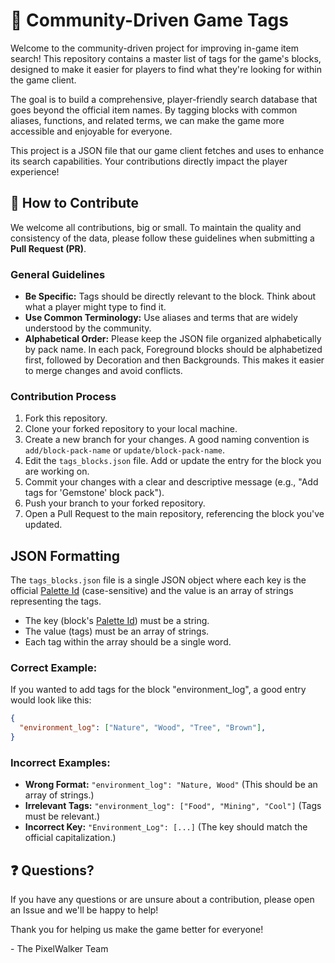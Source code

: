 # 🧱 Community-Driven Game Tags
Welcome to the community-driven project for improving in-game item search! This repository contains a master list of tags for the game's blocks, designed to make it easier for players to find what they're looking for within the game client.

The goal is to build a comprehensive, player-friendly search database that goes beyond the official item names. By tagging blocks with common aliases, functions, and related terms, we can make the game more accessible and enjoyable for everyone.

This project is a JSON file that our game client fetches and uses to enhance its search capabilities. Your contributions directly impact the player experience!

## 🤝 How to Contribute
We welcome all contributions, big or small. To maintain the quality and consistency of the data, please follow these guidelines when submitting a **Pull Request (PR)**.

### General Guidelines
- **Be Specific:** Tags should be directly relevant to the block. Think about what a player might type to find it.
- **Use Common Terminology:** Use aliases and terms that are widely understood by the community.
- **Alphabetical Order:** Please keep the JSON file organized alphabetically by pack name. In each pack, Foreground blocks should be alphabetized first, followed by Decoration and then Backgrounds. This makes it easier to merge changes and avoid conflicts.

### Contribution Process
1. Fork this repository.
2. Clone your forked repository to your local machine.
3. Create a new branch for your changes. A good naming convention is `add/block-pack-name` or `update/block-pack-name`.
4. Edit the `tags_blocks.json` file. Add or update the entry for the block you are working on.
5. Commit your changes with a clear and descriptive message (e.g., "Add tags for 'Gemstone' block pack").
6. Push your branch to your forked repository.
7. Open a Pull Request to the main repository, referencing the block you've updated.

## JSON Formatting
The `tags_blocks.json` file is a single JSON object where each key is the official [Palette Id](https://game.pixelwalker.net/listblocks) (case-sensitive) and the value is an array of strings representing the tags.
- The key (block's [Palette Id](https://game.pixelwalker.net/listblocks)) must be a string.
- The value (tags) must be an array of strings.
- Each tag within the array should be a single word.

### Correct Example:
If you wanted to add tags for the block "environment_log", a good entry would look like this:
```json
{
  "environment_log": ["Nature", "Wood", "Tree", "Brown"],
}
```
### Incorrect Examples:
- **Wrong Format:** `"environment_log": "Nature, Wood"` (This should be an array of strings.)
- **Irrelevant Tags:** `"environment_log": ["Food", "Mining", "Cool"]` (Tags must be relevant.)
- **Incorrect Key:** `"Environment_Log": [...]` (The key should match the official capitalization.)
## ❓ Questions?
If you have any questions or are unsure about a contribution, please open an Issue and we'll be happy to help!

Thank you for helping us make the game better for everyone!

\- The PixelWalker Team
